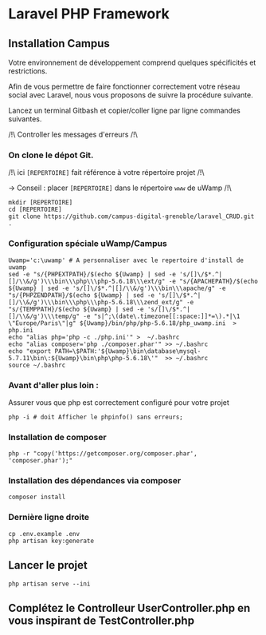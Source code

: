 # Laravel PHP Framework

## Installation Campus

Votre environnement de développement comprend quelques spécificités et restrictions.

Afin de vous permettre de faire fonctionner correctement votre réseau social avec Laravel, nous vous proposons de suivre la procédure suivante.

Lancez un terminal Gitbash  et copier/coller ligne par ligne commandes suivantes.

/!\ Controller les messages d'erreurs /!\



### On clone le dépot Git.

/!\ ici `[REPERTOIRE]` fait référence à votre répertoire projet /!\

-> Conseil : placer `[REPERTOIRE]` dans le répertoire `www` de uWamp  /!\

```
mkdir [REPERTOIRE]
cd [REPERTOIRE]
git clone https://github.com/campus-digital-grenoble/laravel_CRUD.git .
```

### Configuration spéciale uWamp/Campus

```
Uwamp='c:\uwamp' # A personnaliser avec le repertoire d'install de uwamp
sed -e "s/{PHPEXTPATH}/$(echo ${Uwamp} | sed -e 's/[]\/$*.^|[]/\\&/g')\\\bin\\\php\\\php-5.6.18\\\ext/g" -e "s/{APACHEPATH}/$(echo ${Uwamp} | sed -e 's/[]\/$*.^|[]/\\&/g')\\\bin\\\apache/g" -e "s/{PHPZENDPATH}/$(echo ${Uwamp} | sed -e 's/[]\/$*.^|[]/\\&/g')\\\bin\\\php\\\php-5.6.18\\\zend_ext/g" -e "s/{TEMPPATH}/$(echo ${Uwamp} | sed -e 's/[]\/$*.^|[]/\\&/g')\\\temp/g" -e "s|^;\(date\.timezone[[:space:]]*=\).*|\1 \"Europe/Paris\"|g" ${Uwamp}/bin/php/php-5.6.18/php_uwamp.ini  > php.ini
echo "alias php='php -c ./php.ini'" >  ~/.bashrc
echo "alias composer='php ./composer.phar'" >> ~/.bashrc
echo "export PATH=\$PATH:'${Uwamp}\bin\database\mysql-5.7.11\bin\:${Uwamp}\bin\php\php-5.6.18\'"  >> ~/.bashrc
source ~/.bashrc
```

### Avant d'aller plus loin :

Assurer vous que php est correctement configuré pour votre projet

```
php -i # doit Afficher le phpinfo() sans erreurs;
```

### Installation de composer

```
php -r "copy('https://getcomposer.org/composer.phar', 'composer.phar');"
```
 	

### Installation des dépendances via composer

```
composer install
```

### Dernière ligne droite

```
cp .env.example .env
php artisan key:generate
```


## Lancer le projet  

```
php artisan serve --ini

```



## Complétez le Controlleur UserController.php en vous inspirant de TestController.php


